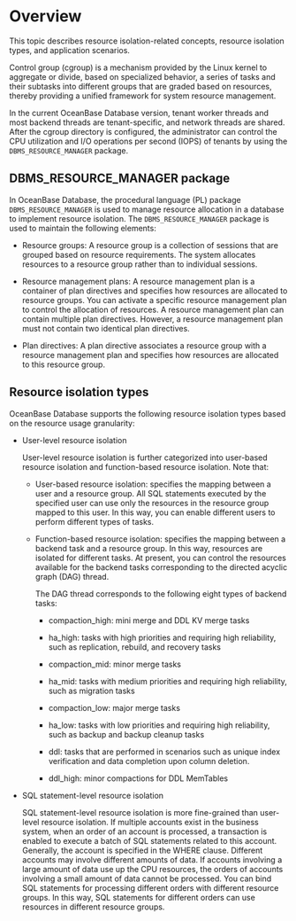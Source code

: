 # Overview

This topic describes resource isolation-related concepts, resource isolation types, and application scenarios.

Control group (cgroup) is a mechanism provided by the Linux kernel to aggregate or divide, based on specialized behavior, a series of tasks and their subtasks into different groups that are graded based on resources, thereby providing a unified framework for system resource management.

In the current OceanBase Database version, tenant worker threads and most backend threads are tenant-specific, and network threads are shared. After the cgroup directory is configured, the administrator can control the CPU utilization and I/O operations per second (IOPS) of tenants by using the `DBMS_RESOURCE_MANAGER` package.

## DBMS_RESOURCE_MANAGER package

In OceanBase Database, the procedural language (PL) package `DBMS_RESOURCE_MANAGER` is used to manage resource allocation in a database to implement resource isolation. The `DBMS_RESOURCE_MANAGER` package is used to maintain the following elements:

* Resource groups: A resource group is a collection of sessions that are grouped based on resource requirements. The system allocates resources to a resource group rather than to individual sessions.

* Resource management plans: A resource management plan is a container of plan directives and specifies how resources are allocated to resource groups. You can activate a specific resource management plan to control the allocation of resources. A resource management plan can contain multiple plan directives. However, a resource management plan must not contain two identical plan directives.

* Plan directives: A plan directive associates a resource group with a resource management plan and specifies how resources are allocated to this resource group.

<!-- For more information about the `DBMS_RESOURCE_MANAGER` package, see [DBMS_RESOURCE_MANAGER (Oracle mode)](../../../4.development-reference/3.pl-reference/3.pl-oracle/14.pl-system-package-oracle/133.dbms-resource-manager-oracle/1.dbms-resource-manager-overview-oracle.md)
and [DBMS_RESOURCE_MANAGER (MySQL mode)](../../../4.development-reference/3.pl-reference/2.pl-mysql/10.pl-system-package-mysql/133.dbms-resource-manager-mysql/1.dbms-resource-manager-overview-mysql.md). -->

## Resource isolation types

OceanBase Database supports the following resource isolation types based on the resource usage granularity:

* User-level resource isolation

   User-level resource isolation is further categorized into user-based resource isolation and function-based resource isolation. Note that:

   * User-based resource isolation: specifies the mapping between a user and a resource group. All SQL statements executed by the specified user can use only the resources in the resource group mapped to this user. In this way, you can enable different users to perform different types of tasks.

   * Function-based resource isolation: specifies the mapping between a backend task and a resource group. In this way, resources are isolated for different tasks. At present, you can control the resources available for the backend tasks corresponding to the directed acyclic graph (DAG) thread.

      The DAG thread corresponds to the following eight types of backend tasks:

      * compaction_high: mini merge and DDL KV merge tasks

      * ha_high: tasks with high priorities and requiring high reliability, such as replication, rebuild, and recovery tasks

      * compaction_mid: minor merge tasks

      * ha_mid: tasks with medium priorities and requiring high reliability, such as migration tasks

      * compaction_low: major merge tasks

      * ha_low: tasks with low priorities and requiring high reliability, such as backup and backup cleanup tasks

      * ddl: tasks that are performed in scenarios such as unique index verification and data completion upon column deletion.

      * ddl_high: minor compactions for DDL MemTables

* SQL statement-level resource isolation

   SQL statement-level resource isolation is more fine-grained than user-level resource isolation. If multiple accounts exist in the business system, when an order of an account is processed, a transaction is enabled to execute a batch of SQL statements related to this account. Generally, the account is specified in the WHERE clause. Different accounts may involve different amounts of data. If accounts involving a large amount of data use up the CPU resources, the orders of accounts involving a small amount of data cannot be processed. You can bind SQL statements for processing different orders with different resource groups. In this way, SQL statements for different orders can use resources in different resource groups.

